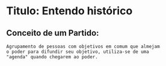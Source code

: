 # Titulo: Entendo histórico

## Conceito de um Partido: 
    Agrupamento de pessoas com objetivos em comum que almejam
    o poder para difundir seu objetivo, utiliza-se de uma 
    "agenda" quando chegarem ao poder. 
